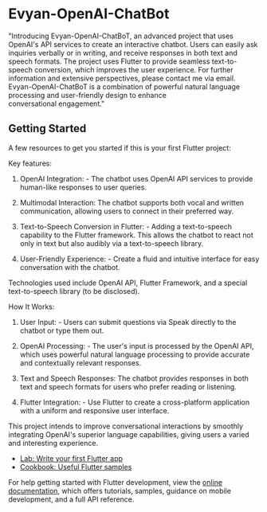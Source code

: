 # Evyan-OpenAI-ChatBot

"Introducing Evyan-OpenAI-ChatBoT, an advanced project that uses OpenAI's API services to create an interactive chatbot. Users can easily ask inquiries verbally or in writing, and receive responses in both text and speech formats. The project uses Flutter to provide seamless text-to-speech conversion, which improves the user experience. For further information and extensive perspectives, please contact me via email. Evyan-OpenAI-ChatBoT is a combination of powerful natural language processing and user-friendly design to enhance conversational engagement."

## Getting Started

A few resources to get you started if this is your first Flutter project:

Key features:


1. OpenAI Integration: - The chatbot uses OpenAI API services to provide human-like responses to user queries.
   
2. Multimodal Interaction: The chatbot supports both vocal and written communication, allowing users to connect in their preferred way.

3. Text-to-Speech Conversion in Flutter: - Adding a text-to-speech capability to the Flutter framework. This allows the chatbot to react not only in text but also audibly via a text-to-speech library.

4. User-Friendly Experience: - Create a fluid and intuitive interface for easy conversation with the chatbot.

Technologies used include OpenAI API, Flutter Framework, and a special text-to-speech library (to be disclosed).

How It Works:
1. User Input: - Users can submit questions via Speak directly to the chatbot or type them out.

2. OpenAI Processing: - The user's input is processed by the OpenAI API, which uses powerful natural language processing to provide accurate and contextually relevant responses.

3. Text and Speech Responses: The chatbot provides responses in both text and speech formats for users who prefer reading or listening.

4. Flutter Integration: - Use Flutter to create a cross-platform application with a uniform and responsive user interface.

This project intends to improve conversational interactions by smoothly integrating OpenAI's superior language capabilities, giving users a varied and interesting experience.




- [Lab: Write your first Flutter app](https://docs.flutter.dev/get-started/codelab)
- [Cookbook: Useful Flutter samples](https://docs.flutter.dev/cookbook)

For help getting started with Flutter development, view the
[online documentation](https://docs.flutter.dev/), which offers tutorials,
samples, guidance on mobile development, and a full API reference.
